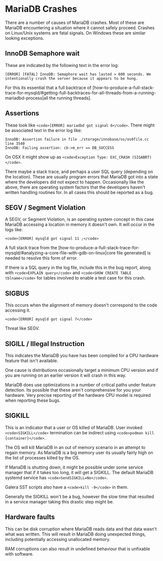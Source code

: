 
# MariaDB Crashes

There are a number of causes of MariaDB crashes. Most of these are MariaDB encountering a situation where it cannot safely proceed. Crashes on Linux/Unix systems are fatal signals. On Windows these are similar looking exceptions.


## InnoDB Semaphore wait


These are indicated by the following text in the error log:


```
[ERROR] [FATAL] InnoDB: Semaphore wait has lasted > 600 seconds. We intentionally crash the server because it appears to be hung.
```


For this its essential that a full backtrace of [how-to-produce-a-full-stack-trace-for-mysqld/#getting-full-backtraces-for-all-threads-from-a-running-mariadbd-process|all the running threads].


## Assertions


These look like `<code>[ERROR] mariadbd got signal 6</code>`. There might be associated text in the error log like:


```
InnoDB: Assertion failure in file ./storage/innobase/os/os0file.cc line 3540
InnoDB: Failing assertion: cb->m_err == DB_SUCCESS
```


On OSX it might show up as `<code>Exception Type: EXC_CRASH (SIGABRT)</code>`.


There maybe a stack trace, and perhaps a user SQL query (depending on the location). These are usually program errors that MariaDB got into a state where the developers did not expect to happen. Occasionally like the above, there are operating system factors that the developers haven't written handling routines for. In all cases this should be reported as a bug.


## SEGV / Segment Violation


A SEGV, or Segment Violation, is an operating system concept in this case MariaDB accessing a location in memory it doesn't own. It will occur in the logs like:


`<code>[ERROR] mysqld got signal 11 ;</code>`


A full stack trace from the [how-to-produce-a-full-stack-trace-for-mysqld/#analyzing-a-core-file-with-gdb-on-linux|core file generated] is needed to resolve this form of error.


If there is a SQL query in the log file, include this in the bug report, along with `<code>EXPLAIN query</code>` and `<code>SHOW CREATE TABLE tblname</code>` for tables involved to enable a test case for this crash.


## SIGBUS


This occurs when the alignment of memory doesn't correspond to the code accessing it.


`<code>[ERROR] mysqld got signal 7</code>`


Threat like SEGV.


## SIGILL / Illegal Instruction


This indicates the MariaDB you have has been compiled for a CPU hardware feature that isn't available.


One cause is distributions occasionally target a minimum CPU version and if you are running on an earlier version it will crash in this way.


MariaDB does use optimizations in a number of critical paths under feature detection. Its possible that these aren't comprehensive for you your hardware. Very precise reporting of the hardware CPU model is required when reporting these bugs.


## SIGKILL


This is an indicator that a user or OS killed of MariaDB. User invoked `<code>SIGKILL</code>` termination can be indirect using `<code>podman kill {container}</code>`.


The OS will kill MariaDB in an out of memory scenario in an attempt to regain memory. As MariaDB is a big memory user its usually fairly high on the list of processes killed by the OS.


If MariaDB is shutting down, it might be possible under some service manager that if it takes too long, it will get a SIGKILL. The default MariaDB systemd service has `<code>SendSIGKILL=No</code>`.


Galera SST scripts also have a `<code>kill -9</code>` in them.


Generally the SIGKILL won't be a bug, however the slow time that resulted in a service manager taking this drastic step might be.


## Hardware faults


This can be disk corruption where MariaDB reads data and that data wasn't what was written. This will result in MariaDB doing unexpected things, including potentially accessing unallocated memory.


RAM corruptions can also result in undefined behaviour that is unfixable with software.

